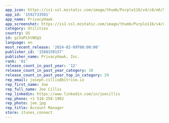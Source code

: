 ```yaml
---
app_icon: https://is1-ssl.mzstatic.com/image/thumb/Purple116/v4/c8/e6/58/c8e658ad-46f3-1a8e-5d78-a246767e6cc7/AppIcon-1x_U007emarketing-0-7-0-85-220.png/1024x1024bb.png
app_id: '1592733501'
app_name: PrivacyHawk
app_screenshot: https://is1-ssl.mzstatic.com/image/thumb/Purple116/v4/e6/ce/1a/e6ce1a8a-ebbe-3411-f546-88c1edfbfb8b/72f671bb-a6c2-486f-aa7e-db57c214fe8f_6.5_inch__U2013_1.png/1242x2688bb.png
category: Utilities
country: US
id: giVaPLhtNOgS
language: en
most_recent_release: '2024-02-09T00:00:00'
publisher_id: '1588159157'
publisher_name: PrivacyHawk, Inc.
rank: '81'
release_count_in_past_year: '12'
release_count_in_past_year_category: 10
release_count_in_past_year_top_in_category: 29
rep_email: joseph.cillis@bitrise.io
rep_first_name: Joe
rep_full_name: Joe Cillis
rep_linkedin: https://www.linkedin.com/in/joecillis
rep_phone: +1 518-258-1902
rep_photo: joe.jpg
rep_title: Account Manager
store: itunes_connect
---
```

